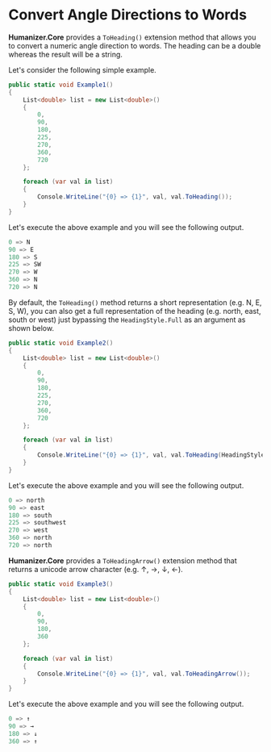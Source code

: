 ﻿---
PermaID: 100015
Name: Convert Angle Directions to Words
---

# Convert Angle Directions to Words

**Humanizer.Core** provides a `ToHeading()` extension method that allows you to convert a numeric angle direction to words. The heading can be a double whereas the result will be a string. 

Let's consider the following simple example.

```csharp
public static void Example1()
{
    List<double> list = new List<double>()
    {
        0,
        90,
        180,
        225,
        270,
        360,
        720
    };

    foreach (var val in list)
    {
        Console.WriteLine("{0} => {1}", val, val.ToHeading());
    }
}
```

Let's execute the above example and you will see the following output.

```csharp
0 => N
90 => E
180 => S
225 => SW
270 => W
360 => N
720 => N
```

By default, the `ToHeading()` method returns a short representation (e.g. N, E, S, W), you can also get a full representation of the heading (e.g. north, east, south or west) just bypassing the `HeadingStyle.Full` as an argument as shown below.

```csharp
public static void Example2()
{
    List<double> list = new List<double>()
    {
        0,
        90,
        180,
        225,
        270,
        360,
        720
    };

    foreach (var val in list)
    {
        Console.WriteLine("{0} => {1}", val, val.ToHeading(HeadingStyle.Full));
    }
}
```

Let's execute the above example and you will see the following output.

```csharp
0 => north
90 => east
180 => south
225 => southwest
270 => west
360 => north
720 => north
```

**Humanizer.Core** provides a `ToHeadingArrow()` extension method that returns a unicode arrow character (e.g. ↑, →, ↓, ←).

```csharp
public static void Example3()
{
    List<double> list = new List<double>()
    {
        0,
        90,
        180,
        360
    };

    foreach (var val in list)
    {
        Console.WriteLine("{0} => {1}", val, val.ToHeadingArrow());
    }
}
```

Let's execute the above example and you will see the following output.

```csharp
0 => ↑
90 => →
180 => ↓
360 => ↑
```

